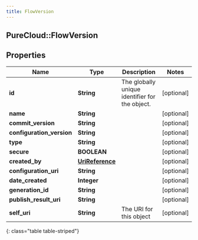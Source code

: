 ```yaml
---
title: FlowVersion
---
```

## PureCloud::FlowVersion

## Properties

|Name | Type | Description | Notes|
|------------ | ------------- | ------------- | -------------|
| **id** | **String** | The globally unique identifier for the object. | [optional] |
| **name** | **String** |  | [optional] |
| **commit_version** | **String** |  | [optional] |
| **configuration_version** | **String** |  | [optional] |
| **type** | **String** |  | [optional] |
| **secure** | **BOOLEAN** |  | [optional] |
| **created_by** | [**UriReference**](UriReference.html) |  | [optional] |
| **configuration_uri** | **String** |  | [optional] |
| **date_created** | **Integer** |  | [optional] |
| **generation_id** | **String** |  | [optional] |
| **publish_result_uri** | **String** |  | [optional] |
| **self_uri** | **String** | The URI for this object | [optional] |
{: class="table table-striped"}


